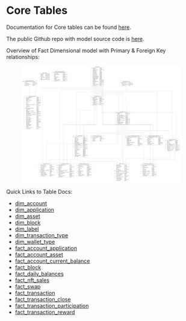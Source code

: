 # Core Tables

Documentation for Core tables can be found [here](https://flipsidecrypto.github.io/algorand-models/#!/overview).&#x20;

The public Github repo with model source code is [here](https://github.com/FlipsideCrypto/algorand-models).

Overview of Fact Dimensional model with Primary & Foreign Key relationships:

<figure><img src="../../../../.gitbook/assets/Algorand - FACT- DIM (1).png" alt=""><figcaption></figcaption></figure>

Quick Links to Table Docs:

* [dim\_account](https://flipsidecrypto.github.io/algorand-models/#!/model/model.algorand\_models.core\_\_dim\_account)
* [dim\_application](https://flipsidecrypto.github.io/algorand-models/#!/model/model.algorand\_models.core\_\_dim\_application)
* [dim\_asset](https://flipsidecrypto.github.io/algorand-models/#!/model/model.algorand\_models.core\_\_dim\_asset)
* [dim\_block](https://flipsidecrypto.github.io/algorand-models/#!/model/model.algorand\_models.core\_\_dim\_block)
* [dim\_label](https://flipsidecrypto.github.io/algorand-models/#!/model/model.algorand\_models.core\_\_dim\_label)
* [dim\_transaction\_type](https://flipsidecrypto.github.io/algorand-models/#!/model/model.algorand\_models.core\_\_dim\_transaction\_type)
* [dim\_wallet\_type](https://flipsidecrypto.github.io/algorand-models/#!/model/model.algorand\_models.core\_\_dim\_wallet\_type)
* [fact\_account\_application](https://flipsidecrypto.github.io/algorand-models/#!/model/model.algorand\_models.core\_\_fact\_account\_application)
* [fact\_account\_asset](https://flipsidecrypto.github.io/algorand-models/#!/model/model.algorand\_models.core\_\_fact\_account\_asset)
* [fact\_account\_current\_balance](https://flipsidecrypto.github.io/algorand-models/#!/model/model.algorand\_models.core\_\_fact\_account\_current\_balance)
* [fact\_block](https://flipsidecrypto.github.io/algorand-models/#!/model/model.algorand\_models.core\_\_fact\_block)
* [fact\_daily\_balances](https://flipsidecrypto.github.io/algorand-models/#!/model/model.algorand\_models.core\_\_fact\_daily\_balances)
* [fact\_nft\_sales](https://flipsidecrypto.github.io/algorand-models/#!/model/model.algorand\_models.core\_\_fact\_nft\_sales)
* [fact\_swap](https://flipsidecrypto.github.io/algorand-models/#!/model/model.algorand\_models.core\_\_fact\_swap)
* [fact\_transaction](https://flipsidecrypto.github.io/algorand-models/#!/model/model.algorand\_models.core\_\_fact\_transaction)
* [fact\_transaction\_close](https://flipsidecrypto.github.io/algorand-models/#!/model/model.algorand\_models.core\_\_fact\_transaction\_close)
* [fact\_transaction\_participation](https://flipsidecrypto.github.io/algorand-models/#!/model/model.algorand\_models.core\_\_fact\_transaction\_participation)
* [fact\_transaction\_reward](https://flipsidecrypto.github.io/algorand-models/#!/model/model.algorand\_models.core\_\_fact\_transaction\_reward)

